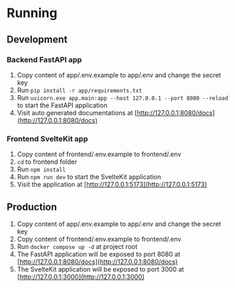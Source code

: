 # Running
## Development
### Backend FastAPI app
1. Copy content of app/.env.example to app/.env and change the secret key
2. Run `pip install -r app/requirements.txt`
3. Run `uvicorn.exe app.main:app --host 127.0.0.1 --port 8080 --reload` to start the FastAPI application
4. Visit auto generated documentations at [http://127.0.0.1:8080/docs](http://127.0.0.1:8080/docs)
### Frontend SvelteKit app
1. Copy content of frontend/.env.example to frontend/.env
2. `cd` to frontend folder
3. Run `npm install`
4. Run `npm run dev` to start the SvelteKit application
5. Visit the application at [http://127.0.0.1:5173](http://127.0.0.1:5173)
## Production
1. Copy content of app/.env.example to app/.env and change the secret key
2. Copy content of frontend/.env.example to frontend/.env
3. Run `docker compose up -d` at project root
4. The FastAPI application will be exposed to port 8080 at [http://127.0.0.1:8080/docs](http://127.0.0.1:8080/docs)
5. The SvelteKit application will be exposed to port 3000 at [http://127.0.0.1:3000](http://127.0.0.1:3000)